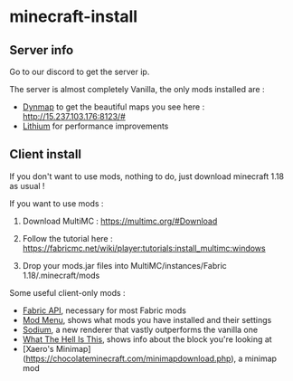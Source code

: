 # minecraft-install

## Server info

Go to our discord to get the server ip.

The server is almost completely Vanilla, the only mods installed are :

- [Dynmap](https://www.curseforge.com/minecraft/mc-mods/dynmapforge) to get the beautiful maps you see here : http://15.237.103.176:8123/#
- [Lithium](https://www.curseforge.com/minecraft/mc-mods/lithium) for performance improvements

## Client install

If you don't want to use mods, nothing to do, just download minecraft 1.18 as usual !

If you want to use mods :

1. Download MultiMC :
https://multimc.org/#Download

2. Follow the tutorial here :
https://fabricmc.net/wiki/player:tutorials:install_multimc:windows

3. Drop your mods.jar files into MultiMC/instances/Fabric 1.18/.minecraft/mods

Some useful client-only mods :

- [Fabric API](https://www.curseforge.com/minecraft/mc-mods/fabric-api/files), necessary for most Fabric mods
- [Mod Menu](https://www.curseforge.com/minecraft/mc-mods/modmenu/files), shows what mods you have installed and their settings
- [Sodium](https://github.com/CaffeineMC/sodium-fabric/tags), a new renderer that vastly outperforms the vanilla one
- [What The Hell Is This](https://www.curseforge.com/minecraft/mc-mods/wthit/files), shows info about the block you're looking at
- [Xaero's Minimap] (https://chocolateminecraft.com/minimapdownload.php), a minimap mod